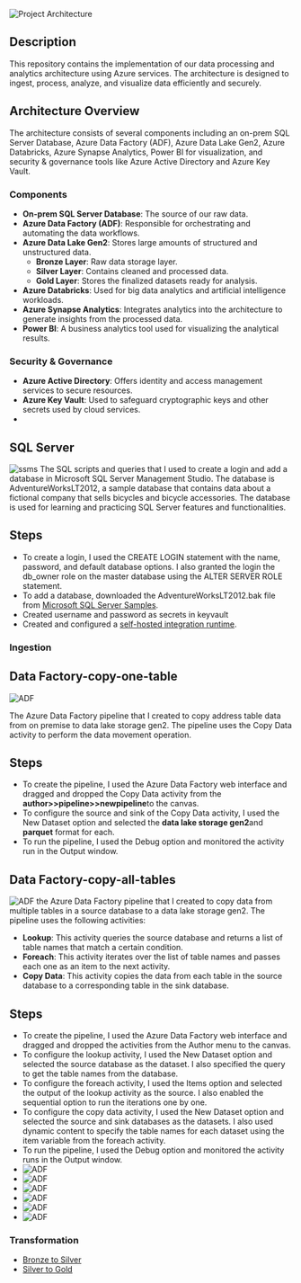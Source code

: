 

![Project Architecture](https://github.com/munna710/Azure-Data-Engineering-SSMS-Integration/blob/main/images/project-architecture.png)
## Description
This repository contains the implementation of our data processing and analytics architecture using Azure services. The architecture is designed to ingest, process, analyze, and visualize data efficiently and securely.

## Architecture Overview
The architecture consists of several components including an on-prem SQL Server Database, Azure Data Factory (ADF), Azure Data Lake Gen2, Azure Databricks, Azure Synapse Analytics, Power BI for visualization, and security & governance tools like Azure Active Directory and Azure Key Vault.

### Components
- **On-prem SQL Server Database**: The source of our raw data.
- **Azure Data Factory (ADF)**: Responsible for orchestrating and automating the data workflows.
- **Azure Data Lake Gen2**: Stores large amounts of structured and unstructured data.
    - **Bronze Layer**: Raw data storage layer.
    - **Silver Layer**: Contains cleaned and processed data.
    - **Gold Layer**: Stores the finalized datasets ready for analysis.
- **Azure Databricks**: Used for big data analytics and artificial intelligence workloads.
- **Azure Synapse Analytics**: Integrates analytics into the architecture to generate insights from the processed data.
- **Power BI**: A business analytics tool used for visualizing the analytical results.

### Security & Governance
- **Azure Active Directory**: Offers identity and access management services to secure resources.
- **Azure Key Vault**: Used to safeguard cryptographic keys and other secrets used by cloud services.
- 
## SQL Server
![ssms](https://github.com/munna710/Azure-Data-Engineering-SSMS-Integration/blob/main/images/ssms.png)
The SQL scripts and queries that I used to create a login and add a database in Microsoft SQL Server Management Studio. The database is AdventureWorksLT2012, a sample database that contains data about a fictional company that sells bicycles and bicycle accessories. The database is used for learning and practicing SQL Server features and functionalities.

## Steps
- To create a login, I used the CREATE LOGIN statement with the name, password, and default database options. I also granted the login the db_owner role on the master database using the ALTER SERVER ROLE statement.
- To add a database, downloaded the AdventureWorksLT2012.bak file from [Microsoft SQL Server Samples](https://learn.microsoft.com/en-us/sql/samples/adventureworks-install-configure?view=sql-server-ver16&tabs=ssms).
- Created username and password as secrets in keyvault
- Created and configured a [self-hosted integration runtime](https://learn.microsoft.com/en-us/azure/data-factory/create-self-hosted-integration-runtime?tabs=data-factory).

### Ingestion
## Data Factory-copy-one-table

![ADF](https://github.com/munna710/Azure-Data-Engineering-SSMS-Integration/blob/main/images/ADF.png)

The Azure Data Factory pipeline that I created to copy address table data from on premise to data lake storage gen2. The pipeline uses the Copy Data activity to perform the data movement operation.
## Steps
- To create the pipeline, I used the Azure Data Factory web interface and dragged and dropped the Copy Data activity from the **author>>pipeline>>newpipeline**to the canvas.
- To configure the source and sink of the Copy Data activity, I used the New Dataset option and selected the **data lake storage gen2**and **parquet** format for each.
- To run the pipeline, I used the Debug option and monitored the activity run in the Output window.

## Data Factory-copy-all-tables

![ADF](https://github.com/munna710/Azure-Data-Engineering-SSMS-Integration/blob/main/images/copy-all-tables.png)
the Azure Data Factory pipeline that I created to copy data from multiple tables in a source database to a data lake storage gen2. The pipeline uses the following activities:

- **Lookup**: This activity queries the source database and returns a list of table names that match a certain condition.
- **Foreach**: This activity iterates over the list of table names and passes each one as an item to the next activity.
- **Copy Data**: This activity copies the data from each table in the source database to a corresponding table in the sink database.

## Steps
- To create the pipeline, I used the Azure Data Factory web interface and dragged and dropped the activities from the Author menu to the canvas.
- To configure the lookup activity, I used the New Dataset option and selected the source database as the dataset. I also specified the query to get the table names from the database.
- To configure the foreach activity, I used the Items option and selected the output of the lookup activity as the source. I also enabled the sequential option to run the iterations one by one.
- To configure the copy data activity, I used the New Dataset option and selected the source and sink databases as the datasets. I also used dynamic content to specify the table names for each dataset using the item variable from the foreach activity.
- To run the pipeline, I used the Debug option and monitored the activity runs in the Output window.
- ![ADF](https://github.com/munna710/Azure-Data-Engineering-SSMS-Integration/blob/main/images/query1.png)
- ![ADF](https://github.com/munna710/Azure-Data-Engineering-SSMS-Integration/blob/main/images/query3.png)
- ![ADF](https://github.com/munna710/Azure-Data-Engineering-SSMS-Integration/blob/main/images/query4.png)
- ![ADF](https://github.com/munna710/Azure-Data-Engineering-SSMS-Integration/blob/main/images/query5.png)
- ![ADF](https://github.com/munna710/Azure-Data-Engineering-SSMS-Integration/blob/main/images/query6.png)
- ![ADF](https://github.com/munna710/Azure-Data-Engineering-SSMS-Integration/blob/main/images/query7.png)

### Transformation
- [Bronze to Silver](https://github.com/munna710/Azure-Data-Engineering-SSMS-Integration/blob/main/bronze%20to%20silver.ipynb)
- [Silver to Gold](https://github.com/munna710/Azure-Data-Engineering-SSMS-Integration/blob/main/silver%20to%20gold.ipynb)

  
  
